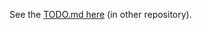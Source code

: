 See the [TODO.md here](https://github.com/OhMyGuus/BetterCrewLink/blob/nightly/TODO.md) (in other repository).

